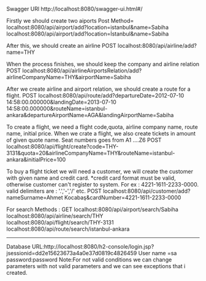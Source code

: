 Swagger URl
http://localhost:8080/swagger-ui.html#/

Firstly we should create two aiports
Post Method=
localhost:8080/api/airport/add?location=istanbul&name=Sabiha
localhost:8080/api/airport/add?location=İstanbul&name=Sabiha

After this, we should create an airline
POST
localhost:8080/api/airline/add?name=THY

When the process finishes, we should keep the company and airline relation
POST
localhost:8080/api/airlineAirportsRelation/add?airlineCompanyName=THY&airportName=Sabiha

After we create airline and airport relation, we should create a route for a flight.
POST
localhost:8080/api/route/add?departureDate=2012-07-10 14:58:00.000000&landingDate=2013-07-10 14:58:00.000000&routeName=istanbul-ankara&departureAirportName=AGA&landingAirportName=Sabiha

To create a flight, we need a flight code,quota, airline company name, route name, initial price.
When we crate a flight, we also create tickets in amount of given quote name. Seat numbers goes from A1 ....Z6
POST
localhost:8080/api/flight/create?code=THY-3131&quota=20&airlineCompanyName=THY&routeName=istanbul-ankara&initialPrice=100

To buy a flight ticket we will need a customer, we will create the customer with given name and credit card.
*credit card format must be valid, otherwise customer can't register to system. For ex : 4221-1611-2233-0000.
valid delimiters are : '.','-','/' etc.
POST
localhost:8080/api/customer/add?nameSurname=Ahmet Kocabaş&cardNumber=4221-1611-2233-0000

For search Methods :
GET 
localhost:8080/api/airport/search/Sabiha
localhost:8080/api/airline/search/THY
localhost:8080/api/flight/search/THY-3131
localhost:8080/api/route/search/istanbul-ankara

----------
Database URL:http://localhost:8080/h2-console/login.jsp?jsessionid=dd2e15623673a4a0e37d0819c4826459
User name =sa
password:password
Note:For not valid conditions we can change parameters with not valid parameters and we can see exceptions that i created.






